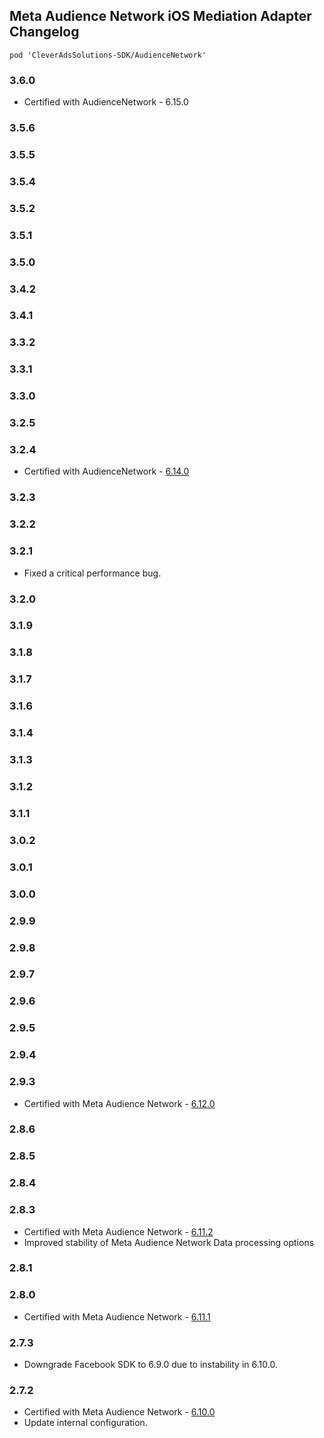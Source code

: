 ## Meta Audience Network iOS Mediation Adapter Changelog
`pod 'CleverAdsSolutions-SDK/AudienceNetwork'`

### 3.6.0
- Certified with AudienceNetwork - 6.15.0

### 3.5.6

### 3.5.5

### 3.5.4

### 3.5.2

### 3.5.1

### 3.5.0

### 3.4.2

### 3.4.1

### 3.3.2

### 3.3.1

### 3.3.0

### 3.2.5

### 3.2.4
- Certified with AudienceNetwork - [6.14.0](https://developers.facebook.com/docs/audience-network/setting-up/platform-setup/ios/changelog)

### 3.2.3

### 3.2.2

### 3.2.1
- Fixed a critical performance bug.

### 3.2.0

### 3.1.9

### 3.1.8

### 3.1.7

### 3.1.6

### 3.1.4

### 3.1.3

### 3.1.2

### 3.1.1

### 3.0.2

### 3.0.1

### 3.0.0

### 2.9.9

### 2.9.8

### 2.9.7

### 2.9.6

### 2.9.5

### 2.9.4

### 2.9.3
- Certified with Meta Audience Network - [6.12.0](https://developers.facebook.com/docs/audience-network/setting-up/platform-setup/ios/changelog)

### 2.8.6

### 2.8.5

### 2.8.4

### 2.8.3
- Certified with Meta Audience Network - [6.11.2](https://developers.facebook.com/docs/audience-network/setting-up/platform-setup/ios/changelog)
- Improved stability of Meta Audience Network Data processing options

### 2.8.1

### 2.8.0
- Certified with Meta Audience Network - [6.11.1](https://developers.facebook.com/docs/audience-network/setting-up/platform-setup/ios/changelog)

### 2.7.3
- Downgrade Facebook SDK to 6.9.0 due to instability in 6.10.0.

### 2.7.2
- Certified with Meta Audience Network - [6.10.0](https://developers.facebook.com/docs/audience-network/setting-up/platform-setup/ios/changelog)
- Update internal configuration.